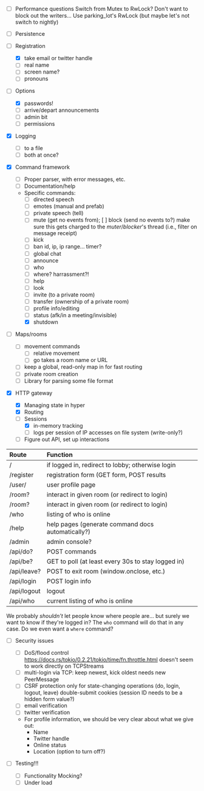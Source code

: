 - [ ] Performance questions
  Switch from Mutex to RwLock? Don't want to block out the writers...
  Use parking_lot's RwLock (but maybe let's not switch to nightly)

- [ ] Persistence

- [ ] Registration
  + [x] take email or twitter handle
  + [ ] real name
  + [ ] screen name?
  + [ ] pronouns

- [ ] Options
  + [x] passwords!
  + [ ] arrive/depart announcements
  + [ ] admin bit
  + [ ] permissions

- [x] Logging
  + [ ] to a file
  + [ ] both at once?

- [x] Command framework
  + [ ] Proper parser, with error messages, etc.
  + [ ] Documentation/help
  + Specific commands:
    * [ ] directed speech
    * [ ] emotes (manual and prefab)
    * [ ] private speech (tell)
    * [ ] mute (get no events from); [ ] block (send no events to?)
        make sure this gets charged to the _muter_/_blocker_'s thread (i.e., filter on message receipt)
    * [ ] kick
    * [ ] ban
          id, ip, ip range... timer?
    * [ ] global chat
    * [ ] announce
    * [ ] who
    * [ ] where?
          harrassment?!
    * [ ] help
    * [ ] look
    * [ ] invite (to a private room)
    * [ ] transfer (ownership of a private room)
    * [ ] profile info/editing
    * [ ] status (afk/in a meeting/invisible)
    * [x] shutdown

- [ ] Maps/rooms
  + [ ] movement commands
    * [ ] relative movement
    * [ ] go takes a room name or URL
  + [ ] keep a global, read-only map in for fast routing
  + [ ] private room creation
  + [ ] Library for parsing some file format

- [x] HTTP gateway
  + [x] Managing state in hyper
  + [x] Routing
  + [ ] Sessions
    * [x] in-memory tracking
    * [ ] logs per session of IP accesses on file system (write-only?)
  + [ ] Figure out API, set up interactions

|Route                |Function                                          |
|:--------------------|:-------------------------------------------------|
|/                    |if logged in, redirect to lobby; otherwise login  |
|/register            |registration form (GET form, POST results         |
|/user/<PERSONID>     |user profile page                                 |
|/room?<ROOMID>       |interact in given room (or redirect to login)     |
|/room?<ROOMNAME>     |interact in given room (or redirect to login)     |
|/who                 |listing of who is online                          |
|/help                |help pages (generate command docs automatically?) |
|/admin               |admin console?                                    |
|/api/do?<ROOMID>     |POST commands                                     |
|/api/be?<ROOMID>     |GET to poll (at least every 30s to stay logged in)|
|/api/leave?<ROOMID>  |POST to exit room (window.onclose, etc.)          |
|/api/login           |POST login info                                   |
|/api/logout          |logout                                            |
|/api/who             |current listing of who is online                  |

We probably _shouldn't_ let people know where people are... but surely we want to know if they're logged in?
The `who` command will do that in any case. Do we even want a `where` command?

- [ ] Security issues
  + [ ] DoS/flood control
        https://docs.rs/tokio/0.2.21/tokio/time/fn.throttle.html
        doesn't seem to work directly on TCPStreams
  + [ ] multi-login via TCP: keep newest, kick oldest
        needs new PeerMessage
  + [ ] CSRF protection
        only for state-changing operations (do, login, logout, leave)
        double-submit cookies (session ID needs to be a hidden form value?)
  + [ ] email verification
  + [ ] twitter verification
  + For profile information, we should be very clear about what we give out:
    * Name
    * Twitter handle
    * Online status
    * Location (option to turn off?)

- [ ] Testing!!!
  + [ ] Functionality
        Mocking?
  + [ ] Under load
